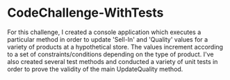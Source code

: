 # CodeChallenge-WithTests
For this challenge, I created a console application which executes a particular method in order to update 'Sell-In' and 'Quality' values for a variety of products at a hypothetical store.  The values increment according to a set of constraints/conditions depending on the type of product.  I've also created several test methods and conducted a variety of unit tests in order to prove the validity of the main UpdateQuality method.
